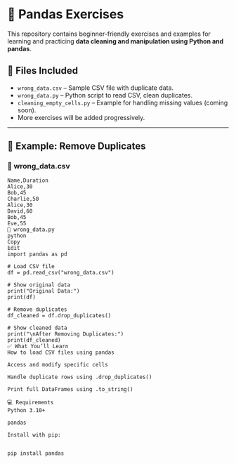 # 🐼 Pandas Exercises

This repository contains beginner-friendly exercises and examples for learning and practicing **data cleaning and manipulation using Python and pandas**.

## 📁 Files Included

- `wrong_data.csv` – Sample CSV file with duplicate data.
- `wrong_data.py` – Python script to read CSV, clean duplicates.
- `cleaning_empty_cells.py` – Example for handling missing values (coming soon).
- More exercises will be added progressively.

---

## 🧪 Example: Remove Duplicates

### 📄 wrong_data.csv

```csv
Name,Duration
Alice,30
Bob,45
Charlie,50
Alice,30
David,60
Bob,45
Eve,55
🐍 wrong_data.py
python
Copy
Edit
import pandas as pd

# Load CSV file
df = pd.read_csv("wrong_data.csv")

# Show original data
print("Original Data:")
print(df)

# Remove duplicates
df_cleaned = df.drop_duplicates()

# Show cleaned data
print("\nAfter Removing Duplicates:")
print(df_cleaned)
✅ What You’ll Learn
How to load CSV files using pandas

Access and modify specific cells

Handle duplicate rows using .drop_duplicates()

Print full DataFrames using .to_string()

💻 Requirements
Python 3.10+

pandas

Install with pip:

 
pip install pandas
